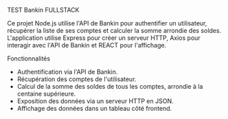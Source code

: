 TEST Bankin FULLSTACK

Ce projet Node.js utilise l'API de Bankin pour authentifier un utilisateur, récupérer la liste de ses comptes et calculer la somme arrondie des soldes. L'application utilise Express pour créer un serveur HTTP,  Axios pour interagir avec l'API de Bankin et REACT pour l'affichage.

Fonctionnalités

- Authentification via l'API de Bankin.
- Récupération des comptes de l'utilisateur.
- Calcul de la somme des soldes de tous les comptes, arrondie à la centaine supérieure.
- Exposition des données via un serveur HTTP en JSON.
- Affichage des données dans un tableau côté frontend.
